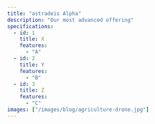 ```yaml
---
title: "astradeis Alpha"
description: "Our most advanced offering"
specifications:
  - id: 1
    title: X
    features: 
      - "A"
  - id: 2
    title: Y
    features: 
      - "B"
  - id: 3
    title: Z
    features: 
      - "C"
images: ["/images/blog/agriculture-drone.jpg"]
---
```

